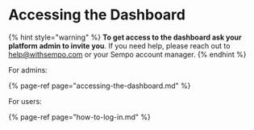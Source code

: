 # Accessing the Dashboard

{% hint style="warning" %}
**To get access to the dashboard ask your platform admin to invite you**. If you need help, please reach out to [help@withsempo.com](mailto:help@withsempo.com) or your Sempo account manager.
{% endhint %}

For admins:

{% page-ref page="accessing-the-dashboard.md" %}

For users:

{% page-ref page="how-to-log-in.md" %}



